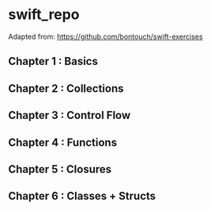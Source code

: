 # swift_repo
Adapted from: https://github.com/bontouch/swift-exercises
## Chapter 1 : Basics
## Chapter 2 : Collections
## Chapter 3 : Control Flow
## Chapter 4 : Functions
## Chapter 5 : Closures
## Chapter 6 : Classes + Structs 

